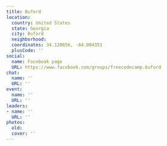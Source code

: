 ```yaml
---
title: Buford
location:
  country: United States
  state: Georgia
  city: Buford
  neighborhood: 
  coordinates: 34.120656, -84.004351
  plusCode: ''
social:
  name: Facebook page
  URL: https://www.facebook.com/groups/freecodecamp.buford
chat:
  name: ''
  URL: ''
event:
  name: ''
  URL: ''
leaders:
- name: ''
  URL: ''
photos:
  old: 
  cover: ''
---
```

